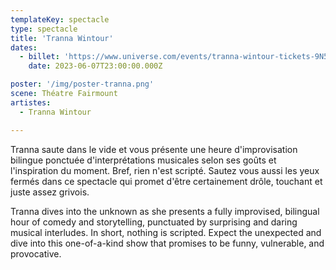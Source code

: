 ```yaml
---
templateKey: spectacle
type: spectacle
title: 'Tranna Wintour'
dates: 
  - billet: 'https://www.universe.com/events/tranna-wintour-tickets-9N5XMP'
    date: 2023-06-07T23:00:00.000Z

poster: '/img/poster-tranna.png'
scene: Théatre Fairmount
artistes:
  - Tranna Wintour

---
```

Tranna saute dans le vide et vous présente une heure d'improvisation bilingue ponctuée d'interprétations musicales selon ses goûts et l'inspiration du moment. Bref, rien n'est scripté. Sautez vous aussi les yeux fermés dans ce spectacle qui promet d'être certainement drôle, touchant et juste assez grivois. 

Tranna dives into the unknown as she presents a fully improvised, bilingual hour of comedy and storytelling, punctuated by surprising and daring musical interludes. In short, nothing is scripted. Expect the unexpected and dive into this one-of-a-kind show that promises to be funny, vulnerable, and provocative. 
